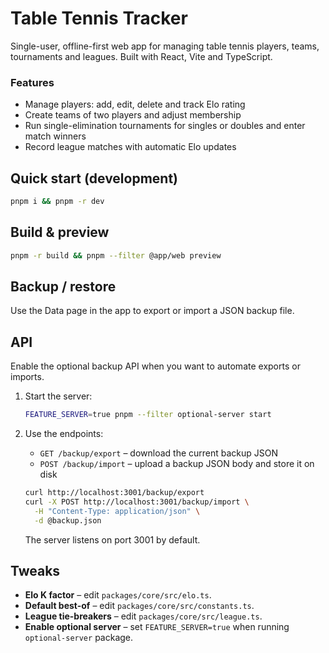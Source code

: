 # Table Tennis Tracker

Single-user, offline-first web app for managing table tennis players, teams,
tournaments and leagues. Built with React, Vite and TypeScript.

### Features

- Manage players: add, edit, delete and track Elo rating
- Create teams of two players and adjust membership
- Run single-elimination tournaments for singles or doubles and enter match winners
- Record league matches with automatic Elo updates

## Quick start (development)

```bash
pnpm i && pnpm -r dev
```

## Build & preview

```bash
pnpm -r build && pnpm --filter @app/web preview
```

## Backup / restore

Use the Data page in the app to export or import a JSON backup file.

## API

Enable the optional backup API when you want to automate exports or imports.

1. Start the server:

   ```bash
   FEATURE_SERVER=true pnpm --filter optional-server start
   ```

2. Use the endpoints:

   - `GET /backup/export` – download the current backup JSON
   - `POST /backup/import` – upload a backup JSON body and store it on disk

   ```bash
   curl http://localhost:3001/backup/export
   curl -X POST http://localhost:3001/backup/import \
     -H "Content-Type: application/json" \
     -d @backup.json
   ```

   The server listens on port 3001 by default.

## Tweaks

- **Elo K factor** – edit `packages/core/src/elo.ts`.
- **Default best-of** – edit `packages/core/src/constants.ts`.
- **League tie-breakers** – edit `packages/core/src/league.ts`.
- **Enable optional server** – set `FEATURE_SERVER=true` when running
  `optional-server` package.
